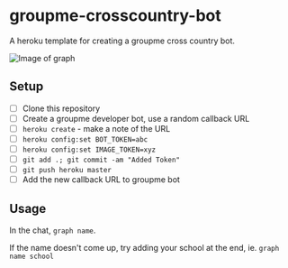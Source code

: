 # groupme-crosscountry-bot

A heroku template for creating a groupme cross country bot.

![Image of graph](https://i.imgur.com/t5JeON3.png "Example Image")

## Setup

- [ ] Clone this repository
- [ ] Create a groupme developer bot, use a random callback URL
- [ ] `heroku create` - make a note of the URL
- [ ] `heroku config:set BOT_TOKEN=abc`
- [ ] `heroku config:set IMAGE_TOKEN=xyz`
- [ ] `git add .; git commit -am "Added Token"`
- [ ] `git push heroku master`
- [ ] Add the new callback URL to groupme bot

## Usage

In the chat, `graph name`.

If the name doesn't come up, try adding your school at the end, ie. `graph name school`
